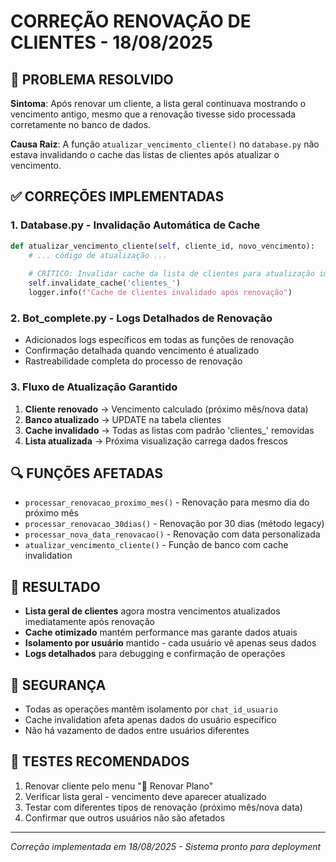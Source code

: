 # CORREÇÃO RENOVAÇÃO DE CLIENTES - 18/08/2025

## 🔧 PROBLEMA RESOLVIDO

**Sintoma**: Após renovar um cliente, a lista geral continuava mostrando o vencimento antigo, mesmo que a renovação tivesse sido processada corretamente no banco de dados.

**Causa Raiz**: A função `atualizar_vencimento_cliente()` no `database.py` não estava invalidando o cache das listas de clientes após atualizar o vencimento.

## ✅ CORREÇÕES IMPLEMENTADAS

### 1. Database.py - Invalidação Automática de Cache
```python
def atualizar_vencimento_cliente(self, cliente_id, novo_vencimento):
    # ... código de atualização ...
    
    # CRÍTICO: Invalidar cache da lista de clientes para atualização imediata
    self.invalidate_cache('clientes_')
    logger.info(f"Cache de clientes invalidado após renovação")
```

### 2. Bot_complete.py - Logs Detalhados de Renovação
- Adicionados logs específicos em todas as funções de renovação
- Confirmação detalhada quando vencimento é atualizado
- Rastreabilidade completa do processo de renovação

### 3. Fluxo de Atualização Garantido
1. **Cliente renovado** → Vencimento calculado (próximo mês/nova data)
2. **Banco atualizado** → UPDATE na tabela clientes
3. **Cache invalidado** → Todas as listas com padrão 'clientes_' removidas
4. **Lista atualizada** → Próxima visualização carrega dados frescos

## 🔍 FUNÇÕES AFETADAS

- `processar_renovacao_proximo_mes()` - Renovação para mesmo dia do próximo mês
- `processar_renovacao_30dias()` - Renovação por 30 dias (método legacy)
- `processar_nova_data_renovacao()` - Renovação com data personalizada
- `atualizar_vencimento_cliente()` - Função de banco com cache invalidation

## 🚀 RESULTADO

- **Lista geral de clientes** agora mostra vencimentos atualizados imediatamente após renovação
- **Cache otimizado** mantém performance mas garante dados atuais
- **Isolamento por usuário** mantido - cada usuário vê apenas seus dados
- **Logs detalhados** para debugging e confirmação de operações

## 🔐 SEGURANÇA

- Todas as operações mantêm isolamento por `chat_id_usuario`
- Cache invalidation afeta apenas dados do usuário específico
- Não há vazamento de dados entre usuários diferentes

## 📝 TESTES RECOMENDADOS

1. Renovar cliente pelo menu "🔄 Renovar Plano"
2. Verificar lista geral - vencimento deve aparecer atualizado
3. Testar com diferentes tipos de renovação (próximo mês/nova data)
4. Confirmar que outros usuários não são afetados

---
*Correção implementada em 18/08/2025 - Sistema pronto para deployment*